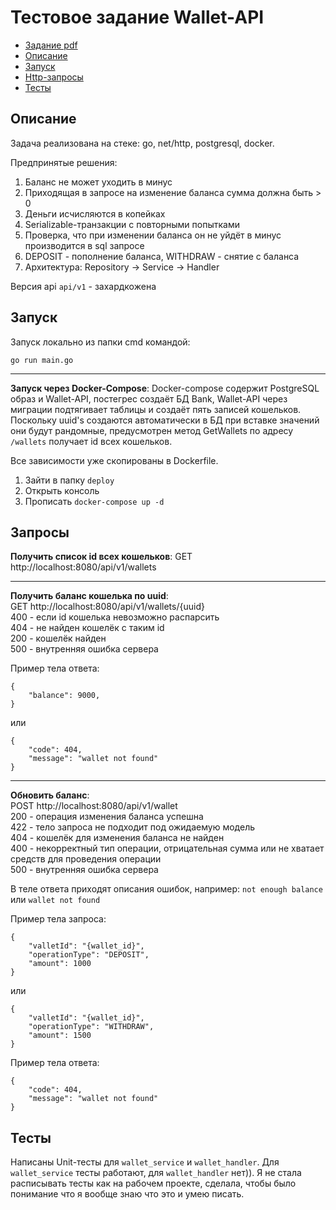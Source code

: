# Тестовое задание Wallet-API 

* [Задание pdf](/docs/Тестовое%20задание%20golang%20june+.pdf)
* [Описание](#описание)
* [Запуск](#запуск)
* [Http-запросы](#запросы)
* [Тесты](#тесты)

## Описание

Задача реализована на стеке: go, net/http, postgresql, docker.  

Предпринятые решения:  
1. Баланс не может уходить в минус
2. Приходящая в запросе на изменение баланса сумма должна быть > 0
3. Деньги исчисляются в копейках
4. Serializable-транзакции с повторными попытками
5. Проверка, что при изменении баланса он не уйдёт в минус производится в sql запросе
6. DEPOSIT - пополнение баланса, WITHDRAW - снятие с баланса
7. Архитектура: Repository -> Service -> Handler

Версия api `api/v1` - захардкожена

## Запуск

Запуск локально из папки cmd командой:  
```
go run main.go
```

---

**Запуск через Docker-Compose**:
Docker-compose содержит PostgreSQL образ и Wallet-API, постегрес создаёт БД Bank, Wallet-API через миграции подтягивает таблицы и создаёт пять записей кошельков.  
Поскольку uuid's создаются автоматически в БД при вставке значений они будут рандомные, предусмотрен метод GetWallets по адресу `/wallets` получает id всех кошельков.

Все зависимости уже скопированы в Dockerfile.

1. Зайти в папку `deploy`
2. Открыть консоль 
3. Прописать `docker-compose up -d`

## Запросы

**Получить список id всех кошельков**: GET http://localhost:8080/api/v1/wallets  

---

**Получить баланс кошелька по uuid**:   
GET http://localhost:8080/api/v1/wallets/{uuid}  
400 - если id кошелька невозможно распарсить  
404 - не найден кошелёк с таким id  
200 - кошелёк найден  
500 - внутренняя ошибка сервера  

Пример тела ответа:
```
{
    "balance": 9000,
}
```  
или  
```
{
    "code": 404,
    "message": "wallet not found"
}
```

---

**Обновить баланс**:  
POST http://localhost:8080/api/v1/wallet  
200 - операция изменения баланса успешна  
422 - тело запроса не подходит под ожидаемую модель  
404 - кошелёк для изменения баланса не найден  
400 - некорректный тип операции, отрицательная сумма или не хватает средств для проведения операции  
500 - внутренняя ошибка сервера  

В теле ответа приходят описания ошибок, например: `not enough balance` или `wallet not found`

Пример тела запроса:
```
{
    "valletId": "{wallet_id}",
    "operationType": "DEPOSIT",
    "amount": 1000
}
```

или

```
{
    "valletId": "{wallet_id}",
    "operationType": "WITHDRAW",
    "amount": 1500
}
```

Пример тела ответа:  
```
{
    "code": 404,
    "message": "wallet not found"
}
```

## Тесты

Написаны Unit-тесты для `wallet_service` и `wallet_handler`. 
Для `wallet_service` тесты работают, для `wallet_handler` нет)). Я не стала расписывать тесты как на рабочем проекте, сделала, чтобы было понимание что я вообще знаю что это и умею писать.